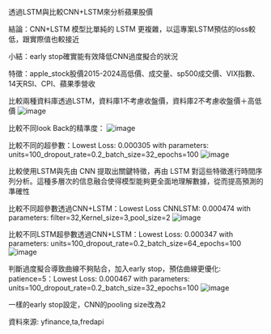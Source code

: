 透過LSTM與比較CNN+LSTM來分析蘋果股價

結論：CNN+LSTM 模型比單純的 LSTM 更複雜，以這專案LSTM預估的loss較低，跟實際值也較接近

小結：early stop確實能有效降低CNN過度擬合的狀況

特徵：apple_stock股價2015-2024高低價、成交量、sp500成交價、VIX指數、14天RSI、CPI、蘋果季營收

比較兩種資料庫透過LSTM，資料庫1不考慮收盤價，資料庫2不考慮收盤價＋高低價
![image](https://github.com/user-attachments/assets/ffeae257-42cc-4ac5-98aa-fe210b9e9a77)

比較不同look Back的精準度：
![image](https://github.com/user-attachments/assets/10626163-0b91-4476-a554-826fa96b49ba)

比較不同的超參數：Lowest Loss: 0.000305 with parameters: units=100_dropout_rate=0.2_batch_size=32_epochs=100
![image](https://github.com/user-attachments/assets/07cfc50a-6574-442f-a5d6-88d51129b56c)

比較使用LSTM與先由 CNN 提取出關鍵特徵，再由 LSTM 對這些特徵進行時間序列分析。這種多層次的信息融合使得模型能夠更全面地理解數據，從而提高預測的準確性

比較不同超參數透過CNN+LSTM：Lowest Loss CNNLSTM: 0.000474 with parameters: filter=32,Kernel_size=3,pool_size=2
![image](https://github.com/user-attachments/assets/1262baa1-600e-4ed7-a5ce-bb00beb9d4db)

比較不同LSTM超參數透過CNN+LSTM：Lowest Loss: 0.000347 with parameters: units=100_dropout_rate=0.2_batch_size=64_epochs=100
![image](https://github.com/user-attachments/assets/935b48a6-1154-4c45-951d-e4bec149fbe8)

判斷過度擬合導致曲線不夠貼合，加入early stop，預估曲線更優化: patience=5：Lowest Loss: 0.000467 with parameters: units=100_dropout_rate=0.2_batch_size=32_epochs=100
![image](https://github.com/user-attachments/assets/a2b9a7c0-91ee-4958-8fd4-1c9502d458db)

一樣的early stop設定，CNN的pooling size改為2



資料來源:
yfinance,ta,fredapi


